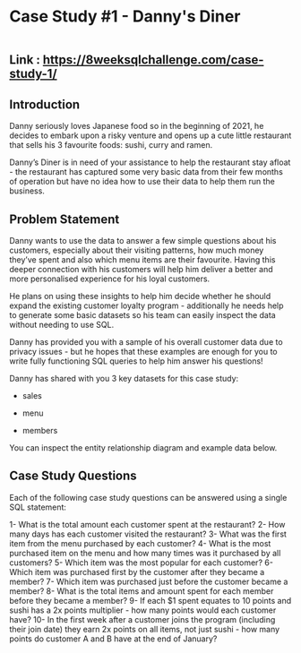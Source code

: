 # Case Study #1 - Danny's Diner

![]()


## Link : https://8weeksqlchallenge.com/case-study-1/

## Introduction

Danny seriously loves Japanese food so in the beginning of 2021, he decides to embark upon a risky venture and opens up a cute little restaurant that sells his 3 favourite foods: sushi, curry and ramen.

Danny’s Diner is in need of your assistance to help the restaurant stay afloat - the restaurant has captured some very basic data from their few months of operation but have no idea how to use their data to help them run the business.

## Problem Statement

Danny wants to use the data to answer a few simple questions about his customers, especially about their visiting patterns, how much money they’ve spent and also which menu items are their favourite. Having this deeper connection with his customers will help him deliver a better and more personalised experience for his loyal customers.

He plans on using these insights to help him decide whether he should expand the existing customer loyalty program - additionally he needs help to generate some basic datasets so his team can easily inspect the data without needing to use SQL.

Danny has provided you with a sample of his overall customer data due to privacy issues - but he hopes that these examples are enough for you to write fully functioning SQL queries to help him answer his questions!

Danny has shared with you 3 key datasets for this case study:

- sales

- menu

- members

You can inspect the entity relationship diagram and example data below.


## Case Study Questions

Each of the following case study questions can be answered using a single SQL statement:

1- What is the total amount each customer spent at the restaurant?
2- How many days has each customer visited the restaurant?
3- What was the first item from the menu purchased by each customer?
4- What is the most purchased item on the menu and how many times was it purchased by all customers?
5- Which item was the most popular for each customer?
6- Which item was purchased first by the customer after they became a member?
7- Which item was purchased just before the customer became a member?
8- What is the total items and amount spent for each member before they became a member?
9- If each $1 spent equates to 10 points and sushi has a 2x points multiplier - how many points would each customer have?
10- In the first week after a customer joins the program (including their join date) they earn 2x points on all items, not just sushi - how many points do customer A and B have at the end of January?

